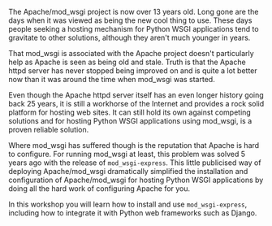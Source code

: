 The Apache/mod_wsgi project is now over 13 years old. Long gone are the days when it was viewed as being the new cool thing to use. These days people seeking a hosting mechanism for Python WSGI applications tend to gravitate to other solutions, although they aren't much younger in years.

That mod_wsgi is associated with the Apache project doesn't particularly help as Apache is seen as being old and stale. Truth is that the Apache httpd server has never stopped being improved on and is quite a lot better now than it was around the time when mod_wsgi was started.

Even though the Apache httpd server itself has an even longer history going back 25 years, it is still a workhorse of the Internet and provides a rock solid platform for hosting web sites. It can still hold its own against competing solutions and for hosting Python WSGI applications using mod_wsgi, is a proven reliable solution.

Where mod_wsgi has suffered though is the reputation that Apache is hard to configure. For running mod_wsgi at least, this problem was solved 5 years ago with the release of ``mod_wsgi-express``. This little publicised way of deploying Apache/mod_wsgi dramatically simplified the installation and configuration of Apache/mod_wsgi for hosting Python WSGI applications by doing all the hard work of configuring Apache for you.

In this workshop you will learn how to install and use ``mod_wsgi-express``, including how to integrate it with Python web frameworks such as Django.
